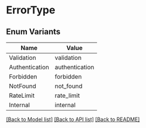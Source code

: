# ErrorType

## Enum Variants

| Name | Value |
|---- | -----|
| Validation | validation |
| Authentication | authentication |
| Forbidden | forbidden |
| NotFound | not_found |
| RateLimit | rate_limit |
| Internal | internal |


[[Back to Model list]](../README.md#documentation-for-models) [[Back to API list]](../README.md#documentation-for-api-endpoints) [[Back to README]](../README.md)


